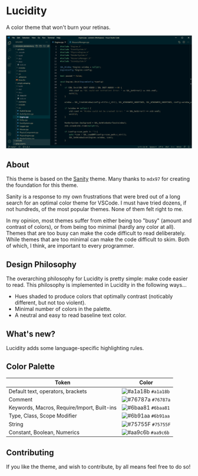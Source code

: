 # Lucidity

A color theme that won't burn your retinas.

![Example](example.png)

## About

This theme is based on the [Sanity](https://github.com/mdx97/Sanity) theme. Many thanks to `mdx97` for creating the foundation for this theme.

Sanity is a response to my own frustrations that were bred out of a long search for an optimal color theme for VSCode. I must have tried dozens, if not hundreds, of the most popular themes. None of them felt right to me.

In my opinion, most themes suffer from either being too "busy" (amount and contrast of colors), or from being too minimal (hardly any color at all). Themes that are too busy can make the code difficult to read deliberately. While themes that are too minimal can make the code difficult to skim. Both of which, I think, are important to every programmer.

## Design Philosophy

The overarching philosophy for Lucidity is pretty simple: make code easier to read. This philosophy is implemented in Lucidity in the following ways...

- Hues shaded to produce colors that optimally contrast (noticably different, but not too violent).
- Minimal number of colors in the palette.
- A neutral and easy to read baseline text color.

## What's new?

Lucidity adds some language-specific highlighting rules.

## Color Palette

| Token                                       | Color                                                                     |
| ------------------------------------------- | ------------------------------------------------------------------------- |
| Default text, operators, brackets           | ![#a1a18b](https://via.placeholder.com/15/a1a18b/000000?text=+) `#a1a18b` |
| Comment                                     | ![#76787a](https://via.placeholder.com/15/76787a/000000?text=+) `#76787a` |
| Keywords, Macros, Require/Import, Built-ins | ![#6baa81](https://via.placeholder.com/15/6baa81/000000?text=+) `#6baa81` |
| Type, Class, Scope Modifier                 | ![#6b91aa](https://via.placeholder.com/15/6b91aa/000000?text=+) `#6b91aa` |
| String                                      | ![#75755F](https://via.placeholder.com/15/75755F/000000?text=+) `#75755F` |
| Constant, Boolean, Numerics                 | ![#aa9c6b](https://via.placeholder.com/15/aa9c6b/000000?text=+) `#aa9c6b` |

## Contributing

If you like the theme, and wish to contribute, by all means feel free to do so!
